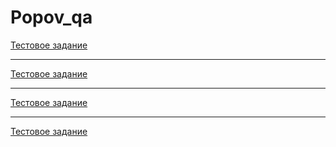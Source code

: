 # Popov_qa

[Тестовое задание](https://docs.google.com/spreadsheets/d/1XQx0428gOKgO2bvVasnpfj4bQjAfjWHNX4GOgV8e9oM/edit#gid=224410608)

---

[Тестовое задание](https://docs.google.com/spreadsheets/d/1jgNmpWYrrmuXsdtFtgEhGXAUdwit6hsmRGSXr7msS6E/edit#gid=1218770286)

---

[Тестовое задание](https://docs.google.com/document/d/1SeddvefZ9ezzd9VAqmsCQr4Zgs0VjW6H7_uxrYMeu3k/edit?usp=sharing)

---

[Тестовое задание](https://docs.google.com/document/d/1fW_-NCKTm06jkoZfIuaM8LnnVrXkcW6n/edit?usp=sharing&ouid=102001146044118938447&rtpof=true&sd=true)